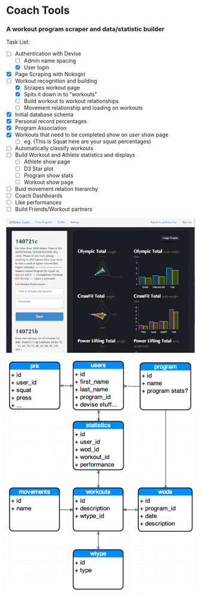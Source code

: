 # Coach Tools
### A workout program scraper and data/statistic builder

Task List:

- [ ] Authentication with Devise
  - [ ] Admin name spacing
  - [x] User login
- [x] Page Scraping with Nokogiri
- [ ] Workout recognition and building
  - [x] Scrapes workout page
  - [x] Spits it down in to "workouts"
  - [ ] Build workout to workout relationships
  - [ ] Movement relationship and loading on workouts
- [x] Initial database schema
- [x] Personal record percentages
- [x] Program Association
- [x] Workouts that need to be completed show on user show page
  - [ ] eg. (This is Squat here are your squat percentages)
- [ ] Automatically classify workouts
- [ ] Build Workout and Athlete statistics and displays
  - [ ] Athlete show page
  - [ ] D3 Star plot
  - [ ] Program show stats
  - [ ] Workout show page
- [ ] Buid movement relation hierarchy
- [ ] Coach Dashboards
- [ ] Like performances
- [ ] Build Friends/Workout partners

![Alt text](/profile-page.png?raw=true "Profile Page")

![Alt text](/schema.png?raw=true "Schema")
